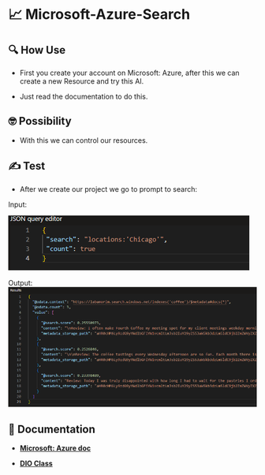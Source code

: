 # 📈 Microsoft-Azure-Search

## 🔍 How Use

- First you create your account on Microsoft: Azure, after this we can create a new Resource and try this AI.

- Just read the documentation to do this.

## 🤓 Possibility

- With this we can control our resources.

## ✍️ Test

- After we create our project we go to prompt to search:

Input:

![alt text](img/image.png)

Output:
![alt text](img/image01.png)


## 📖 Documentation

- [**Microsoft: Azure doc**](https://microsoftlearning.github.io/mslearn-ai-fundamentals/Instructions/Labs/11-ai-search.html)

- [**DIO Class**](https://www.dio.me/)
